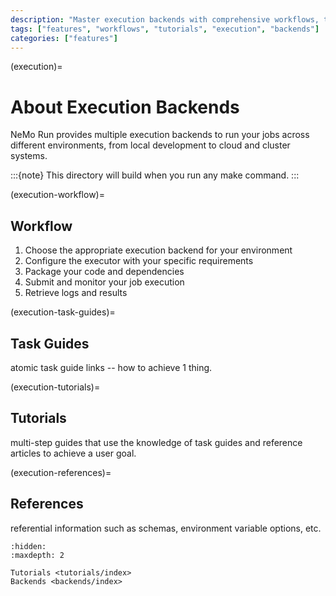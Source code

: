 ```yaml
---
description: "Master execution backends with comprehensive workflows, task guides, tutorials, and reference materials for running jobs across various environments."
tags: ["features", "workflows", "tutorials", "execution", "backends"]
categories: ["features"]
---
```


(execution)=
# About Execution Backends

NeMo Run provides multiple execution backends to run your jobs across different environments, from local development to cloud and cluster systems.

:::{note}
This directory will build when you run any make command.
:::

(execution-workflow)=
## Workflow

1. Choose the appropriate execution backend for your environment
2. Configure the executor with your specific requirements
3. Package your code and dependencies
4. Submit and monitor your job execution
5. Retrieve logs and results

(execution-task-guides)=
## Task Guides

atomic task guide links -- how to achieve 1 thing.

(execution-tutorials)=
## Tutorials

multi-step guides that use the knowledge of task guides and reference articles to achieve a user goal.

(execution-references)=
## References

referential information such as schemas, environment variable options, etc.

```{toctree}
:hidden:
:maxdepth: 2

Tutorials <tutorials/index>
Backends <backends/index>
```
